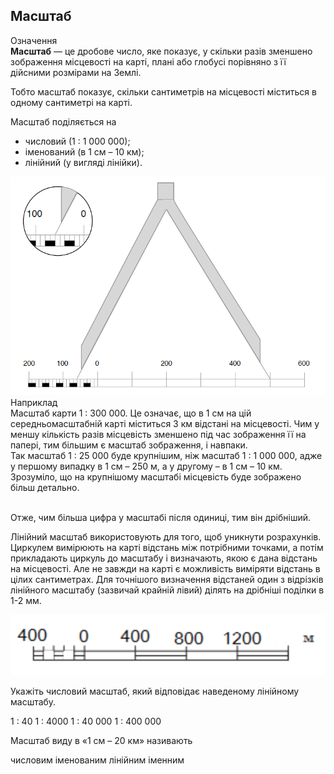 Масштаб
-------

<div class="eoz-wrap">
<span class="eoz">Означення</span>
<div class="eoz-text">
<b>Масштаб</b> — це дробове число, яке показує, у скiльки разiв зменшено зображення мiсцевостi на картi, планi або глобусi порiвняно з її дiйсними розмiрами на Землi.
</div>
</div>

Тобто масштаб показує, скільки сантиметрів на місцевості міститься в
одному сантиметрі на карті.

Масштаб поділяється на 

* <span class="p1">числовий</span> (1 : 1 000 000);
* <span class="p1">іменований</span> (в 1 см – 10 км);
* <span class="p1">лінійний</span> (у вигляді лінійки).

<div align="center">
<img src="pic7.png" />
</div>

<div class="exmpl-wrap">
<span class="exmpl">Наприклад</span>
<div class="exmpl-text">
Масштаб карти 1 : 300 000. Це означає, що в 1 см на цій
середньомасштабній карті міститься 3 км відстані на місцевості. Чим у меншу кількість разів місцевість зменшено під час зображення її на папері, тим більшим є масштаб зображення, і навпаки. <br/>
Так масштаб 1 : 25 000 буде крупнішим, ніж масштаб 1 : 1 000 000, адже у першому випадку в 1 см – 250 м, а у другому – в 1 см – 10 км. Зрозуміло, що на крупнішому масштабі місцевість буде зображено більш детально.
</div>
<br/>
</div>

Отже, чим більша цифра у масштабі після одиниці, тим він дрібніший.

Лінійний масштаб використовують для того, щоб уникнути розрахунків.
Циркулем вимірюють на карті відстань між потрібними точками, а потім
прикладають циркуль до масштабу і визначають, якою є дана відстань на
місцевості. Але не завжди на карті є можливість виміряти відстань в
цілих сантиметрах. Для точнішого визначення відстаней один з відрізків
лінійного масштабу (зазвичай крайній лівий) ділять на дрібніші поділки
в 1-2 мм.

<quiz correctLabel="correct" incorrectLabel="incorrect" checkLabel="check"> 
    <question text="">
    <img src="g1_w2_s1_q1.png"/><br>
        <p>Укажіть числовий масштаб, який відповідає наведеному лінійному масштабу.</p>
        <answer>1 : 40</answer>
        <answer>1 : 4000</answer>
        <answer correct>1 : 40 000</answer>
        <answer>1 : 400 000</answer>
    </question>
    <question text="">
        <p>Масштаб виду в «1 см – 20 км» називають</p>
        <answer>числовим</answer>
        <answer correct>іменованим</answer>
        <answer>лінійним</answer>
        <answer>іменним</answer>
    </question>
</quiz>

